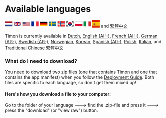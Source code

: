 # Available languages

[![Dutch](/media/flags/24x24/NL-Netherlands-Flag-icon.png)](/languages/dutch)
[![English](/media/flags/24x24/GB-United-Kingdom-Flag-icon.png)](/languages/english)
[![English](/media/flags/24x24/US-United-States-Flag-icon.png)](/languages/english)
[![French](/media/flags/24x24/FR-France-Flag-icon.png)](/languages/french)
[![German](/media/flags/24x24/DE-Germany-Flag-icon.png)](/languages/german)
[![Swedish](/media/flags/24x24/SE-Sweden-Flag-icon.png)](/languages/swedish)
[![Norwegian](/media/flags/24x24/NO-Norway-Flag-icon.png)](/languages/norwegian)
[![Korean](/media/flags/24x24/KR-South-Korea-Flag-icon.png)](/languages/korean)
[![Polish](/media/flags/24x24/PL-Poland-Flag-icon.png)](/languages/polish)
[![Italian](/media/flags/24x24/IT-Italy-Flag-icon%2024x24.png)](/languages/italian)
[![Spanish](/media/flags/24x24/ES-Spain-Flag-icon.png)](/languages/italian)
and [繁體中文](https://github.com/Erithano/Timon-Your-FAQ-bot-for-Microsoft-Teams/tree/main/languages/traditional%20chinese%20-%20%E7%B9%81%E9%AB%94%E4%B8%AD%E6%96%87)

Timon is currently available in [Dutch](https://github.com/Erithano/Timon-Your-FAQ-bot-for-Microsoft-Teams/tree/main/languages/dutch), [English (AI✨)](https://github.com/Erithano/Timon-Your-FAQ-bot-for-Microsoft-Teams/tree/main/languages/english), [French (AI✨)](https://github.com/Erithano/Timon-Your-FAQ-bot-for-Microsoft-Teams/tree/main/languages/french), [German (AI✨)](https://github.com/Erithano/Timon-Your-FAQ-bot-for-Microsoft-Teams/tree/main/languages/german), [Swedish (AI✨)](https://github.com/Erithano/Timon-Your-FAQ-bot-for-Microsoft-Teams/tree/main/languages/swedish), [Norwegian](https://github.com/Erithano/Timon-Your-FAQ-bot-for-Microsoft-Teams/tree/main/languages/norwegian), [Korean](https://github.com/Erithano/Timon-Your-FAQ-bot-for-Microsoft-Teams/tree/main/languages/korean), [Spanish (AI✨)](https://github.com/Erithano/Timon-Your-FAQ-bot-for-Microsoft-Teams/tree/main/languages/spanish), [Polish](https://github.com/Erithano/Timon-Your-FAQ-bot-for-Microsoft-Teams/tree/main/languages/polish), [Italian](https://github.com/Erithano/Timon-Your-FAQ-bot-for-Microsoft-Teams/tree/main/languages/italian), and [Traditional Chinese 繁體中文](https://github.com/Erithano/Timon-Your-FAQ-bot-for-Microsoft-Teams/tree/main/languages/traditional%20chinese%20-%20%E7%B9%81%E9%AB%94%E4%B8%AD%E6%96%87)



### What do I need to download?
You need to download two zip files (one that contains Timon and one that contains the app manifest) when you follow the [Deployment Guide](https://github.com/Erithano/Timon-Your-FAQ-bot-for-Microsoft-Teams/wiki/Deployment-Guide). Both files are specific to each language, so don't get them mixed up! 

#### Here's how you download a file to your computer:
Go to the folder of your language 🡒 find the .zip-file and press it 🡒 press the "download" (or "view raw") button.
